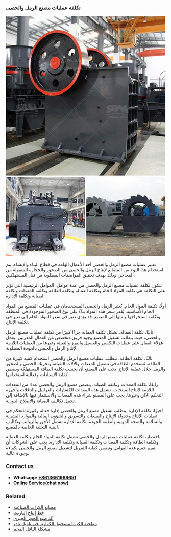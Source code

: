 <h3>تكلفة عمليات مصنع الرمل والحصى</h3><img src='1701850764.jpg' alt=''><p>تعتبر عمليات مصنع الرمل والحصى أحد الأعمال الهامة في قطاع البناء والإنشاء. يتم استخدام هذا النوع من المصانع لإنتاج الرمل والحصى من الصخور والحجارة المنقولة من المحاجر، وذلك بهدف تحقيق المواصفات المطلوبة من قبل المستهلكين.</p><p>تتكون تكلفة عمليات مصنع الرمل والحصى من عدة عوامل. العوامل الرئيسية التي تؤثر على التكلفة هي تكلفة المواد الخام وتكلفة العمالة وتكلفة الطاقة وتكلفة المعدات وتكلفة الصيانة وتكلفة الإدارة.</p><p>أولًا، تكلفة المواد الخام. يُعتبر الرمل والحصى المستخدمان في عمليات المصنع من المواد الخام الأساسية. يُقدر سعر هذه المواد بناءً على نوع الصخور الموجودة في المنطقة وتكلفة استخراجها ونقلها إلى المصنع. قد يؤدي تغير في سعر المواد الخام إلى تغير في تكلفة الإنتاج.</p><p>ثانيًا، تكلفة العمالة. تشكل تكلفة العمالة جزءًا كبيرًا من تكلفة عمليات مصنع الرمل والحصى، حيث يتطلب تشغيل المصنع وجود فريق متخصص من العمال المدربين. يعمل هؤلاء العمال على عمليات التكسير والغسيل والفرز والتعبئة وغيرها من العمليات اللازمة لإنتاج الرمل والحصى بالجودة المطلوبة.</p><p>ثالثًا، تكلفة الطاقة. تتطلب عمليات مصنع الرمل والحصى استخدام كمية كبيرة من الطاقة. تُستخدم الطاقة في تشغيل المعدات والآلات الثقيلة، وتحريك الحصى والصخور والرمل خلال عملية الإنتاج. يجب على المصنع أن يحسب تكلفة الطاقة المستهلكة ويضمن كفاية الإمدادات وفعالية استخدامها.</p><p>رابعًا، تكلفة المعدات وتكلفة الصيانة. يتضمن مصنع الرمل والحصى عددًا من المعدات اللازمة لإنتاج المنتجات. تشمل هذه المعدات الكسارات والغرابيل والناقلات وأجهزة التحكم الآلي وغيرها. يجب على المصنع شراء هذه المعدات والاستثمار فيها بالإضافة إلى تحمل تكاليف الصيانة والإصلاح الدورية.</p><p>أخيرًا، تكلفة الإدارة. يتطلب تشغيل مصنع الرمل والحصى إدارة فعالة وكبيرة للتحكم في عمليات الإنتاج وجدولة الإنتاج والمبيعات والتسويق والشؤون المالية والموارد البشرية والسلامة والصحة المهنية وأنظمة الجودة. تكلفة الإدارة تشمل الأجور والرواتب وتكاليف البنية التحتية الخاصة بالمصنع.</p><p>باختصار، تكلفة عمليات مصنع الرمل والحصى تشمل تكلفة المواد الخام وتكلفة العمالة وتكلفة الطاقة وتكلفة المعدات وتكلفة الصيانة وتكلفة الإدارة. يجب على الشركات أن تقيم جميع هذه العوامل وتضمن كفاية التمويل لتشغيل مصنع الرمل والحصى بكفاءة وجودة عالية.</p><h3>Contact us</h3><ul><li><strong>Whatsapp:&nbsp;<a href="https://wa.me/8613661969651">+8613661969651</a></strong></li><li><a href="https://swt.shibang-china.com/?git&amp;zhl&amp;تكلفة عمليات مصنع الرمل والحصى"><strong>Online Service(chat now)</strong></a></li></ul><h3>Related</h3><ul><li><a href='مصانع الكرات الصناعية.md'>مصانع الكرات الصناعية</a></li><li><a href='خط إنتاج الباريت.md'>خط إنتاج الباريت</a></li><li><a href='آلة صنع الحجر الجيري.md'>آلة صنع الحجر الجيري</a></li><li><a href='مطحنة الكرة لمسحوق الكوارتز في تاميل نادو.md'>مطحنة الكرة لمسحوق الكوارتز في تاميل نادو</a></li><li><a href='مشكلة الناقل الفحم.md'>مشكلة الناقل الفحم</a></li></ul>